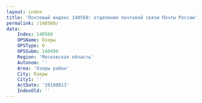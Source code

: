 ```yaml
---
layout: index
title: 'Почтовый индекс 140560: отделение почтовой связи Почты России'
permalink: /140560/
data:
    Index: 140560
    OPSName: Озеры
    OPSType: О
    OPSSubm: 140499
    Region: 'Московская область'
    Autonom: ''
    Area: 'Озеры район'
    City: Озеры
    City1: ''
    ActDate: '20180813'
    IndexOld: ''
---
```

